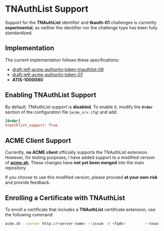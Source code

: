 <!-- markdownlint-disable MD013 -->
<!-- wiki-title Support for TNAuthList Identifier and tkauth-01 Challenges -->
# TNAuthList Support

Support for the **TNAuthList** identifier and **tkauth-01** challenges is currently **experimental**, as neither the identifier nor the challenge type has been fully standardized.

## Implementation

The current implementation follows these specifications:

- [draft-ietf-acme-authority-token-tnauthlist-08](https://datatracker.ietf.org/doc/html/draft-ietf-acme-authority-token-tnauthlist-08)
- [draft-ietf-acme-authority-token-07](https://tools.ietf.org/html/draft-ietf-acme-authority-token-tnauthlist-07)
- **ATIS-1000080**

## Enabling TNAuthList Support

By default, TNAuthList support is **disabled**. To enable it, modify the **`Order`** section of the configuration file (`acme_srv.cfg`) and add:

```ini
[Order]
tnauthlist_support: True
```

## ACME Client Support

Currently, **no ACME client** officially supports the TNAuthList extension. However, for testing purposes, I have added support to a modified version of **[acme.sh](https://github.com/grindsa/acme.sh)**. These changes have **not yet been merged** into the main repository.

If you choose to use this modified version, please proceed **at your own risk** and provide feedback.

## Enrolling a Certificate with TNAuthList

To enroll a certificate that includes a **TNAuthList** certificate extension, use the following command:

```sh
acme.sh --server http://<server-name> --issue -d <fqdn>         --tnauth <TN Authorization List> --spctoken <Service Provider Code Token>         --standalone -w /tmp --debug 2 --output-insecure --force --log acme.log
```
